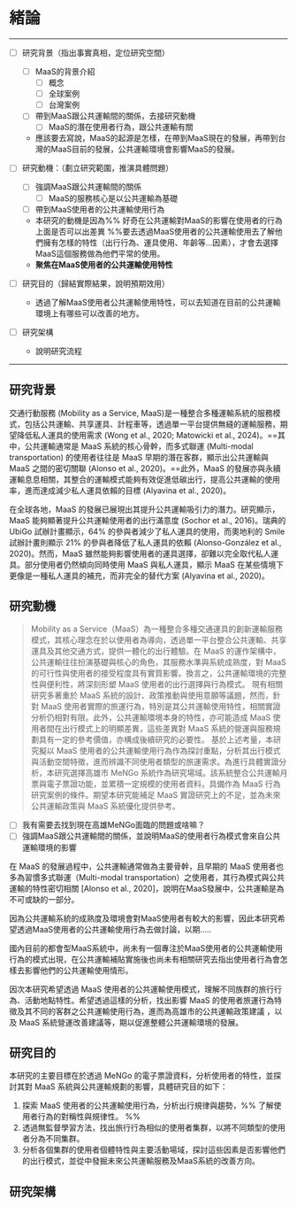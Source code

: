 # 緒論
---
- [ ] 研究背景（指出事實真相，定位研究空間）
	- [ ] MaaS的背景介紹
		- [ ] 概念
		- [ ] 全球案例
		- [ ] 台灣案例
	- [ ] 帶到MaaS跟公共運輸間的關係，去接研究動機
		- [ ] MaaS的潛在使用者行為，跟公共運輸有關

	- 應該要去寫說，MaaS的起源是怎樣，在帶到MaaS現在的發展，再帶到台灣的MaaS目前的發展，公共運輸環境會影響MaaS的發展。

- [ ] 研究動機：（劃立研究範圍，推演具體問題）
	- [ ] 強調MaaS跟公共運輸間的關係
		- [ ] MaaS的服務核心是以公共運輸為基礎
	- [ ] 帶到MaaS使用者的公共運輸使用行為

	- 本研究的動機是因為%% 好奇在公共運輸對MaaS的影響在使用者的行為上面是否可以出差異 %%要去透過MaaS使用者的公共運輸使用去了解他們擁有怎樣的特性（出行行為、運具使用、年齡等...因素），才會去選擇MaaS這個服務做為他們平常的使用。
	- **聚焦在MaaS使用者的公共運輸使用特性**
- [ ] 研究目的（歸結實際結果，說明預期效用）
	- 透過了解MaaS使用者公共運輸使用特性，可以去知道在目前的公共運輸環境上有哪些可以改善的地方。
- [ ] 研究架構
	- 說明研究流程

---
## 研究背景

交通行動服務 (Mobility as a Service, MaaS)是一種整合多種運輸系統的服務模式，包括公共運輸、共享運具、計程車等，透過單一平台提供無縫的運輸服務，期望降低私人運具的使用需求 (Wong et al., 2020; Matowicki et al., 2024)。==其中，公共運輸通常是 MaaS 系統的核心骨幹，而多式聯運 (Multi-modal transportation) 的使用者往往是 MaaS 早期的潛在客群，顯示出公共運輸與 MaaS 之間的密切關聯 (Alonso et al., 2020)。==此外，MaaS 的發展亦與永續運輸息息相關，其整合的運輸模式能夠有效促進低碳出行，提高公共運輸的使用率，進而達成減少私人運具依賴的目標 (Alyavina et al., 2020)。

在全球各地，MaaS 的發展已展現出其提升公共運輸吸引力的潛力。研究顯示，MaaS 能夠顯著提升公共運輸使用者的出行滿意度 (Sochor et al., 2016)。瑞典的 UbiGo 試辦計畫顯示，64% 的參與者減少了私人運具的使用，而奧地利的 Smile 試辦計畫則顯示 21% 的參與者降低了私人運具的依賴 (Alonso-González et al., 2020)。然而，MaaS 雖然能夠影響使用者的運具選擇，卻難以完全取代私人運具。部分使用者仍然傾向同時使用 MaaS 與私人運具，顯示 MaaS 在某些情境下更像是一種私人運具的補充，而非完全的替代方案 (Alyavina et al., 2020)。

## 研究動機

>Mobility as a Service（MaaS）為一種整合多種交通運具的創新運輸服務模式，其核心理念在於以使用者為導向，透過單一平台整合公共運輸、共享運具及其他交通方式，提供一體化的出行體驗。在 MaaS 的運作架構中，公共運輸往往扮演基礎與核心的角色，其服務水準與系統成熟度，對 MaaS 的可行性與使用者的接受程度具有實質影響。換言之，公共運輸環境的完整性與便利性，將深刻形塑 MaaS 使用者的出行選擇與行為模式。
>現有相關研究多著重於 MaaS 系統的設計、政策推動與使用意願等議題，然而，針對 MaaS 使用者實際的旅運行為，特別是其公共運輸使用特性，相關實證分析仍相對有限。此外，公共運輸環境本身的特性，亦可能造成 MaaS 使用者間在出行模式上的明顯差異，這些差異對 MaaS 系統的營運與服務規劃具有一定的參考價值，亦構成後續研究的必要性。
>基於上述考量，本研究擬以 MaaS 使用者的公共運輸使用行為作為探討重點，分析其出行模式與活動空間特徵，進而辨識不同使用者類型的旅運需求。為進行具體實證分析，本研究選擇高雄市 MeNGo 系統作為研究場域。該系統整合公共運輸月票與電子票證功能，並累積一定規模的使用者資料，具備作為 MaaS 行為研究案例的條件。期望本研究能補足 MaaS 實證研究上的不足，並為未來公共運輸政策與 MaaS 系統優化提供參考。


- [ ] 我有需要去找到現在高雄MeNGo面臨的問題或啥嘛？ 
- [ ] 強調MaaS跟公共運輸間的關係，並說明MaaS的使用者行為模式會來自公共運輸環境的影響

在 MaaS 的發展過程中，公共運輸通常做為主要骨幹，且早期的 MaaS 使用者也多為習慣多式聯運（Multi-modal transportation）之使用者，其行為模式與公共運輸的特性密切相關 [Alonso et al., 2020]，說明在MaaS發展中，公共運輸是為不可或缺的一部分。

因為公共運輸系統的成熟度及環境會對MaaS使用者有較大的影響，因此本研究希望透過MaaS使用者的公共運輸使用行為去做討論，以期.....

國內目前的都會型MaaS系統中，尚未有一個專注於MaaS使用者的公共運輸使用行為的模式出現，在公共運輸補貼實施後也尚未有相關研究去指出使用者行為會怎樣去影響他們的公共運輸使用情形。

因次本研究希望透過 MaaS 使用者的公共運輸使用模式，理解不同族群的旅行行為、活動地點特性。希望透過這樣的分析，找出影響 MaaS 的使用者旅運行為特徵及其不同的客群之公共運輸使用行為，進而為高雄市的公共運輸政策建議 ，以及 MaaS 系統營運改善建議等，期以促進整體公共運輸環境的發展。

## 研究目的

本研究的主要目標在於透過 MeNGo 的電子票證資料，分析使用者的特性，並探討其對 MaaS 系統與公共運輸規劃的影響，具體研究目的如下：

1. 探索 MaaS 使用者的公共運輸使用行為，分析出行規律與趨勢，%% 了解使用者行為的對稱性與規律性。 %%
2. 透過無監督學習方法，找出旅行行為相似的使用者集群，以將不同類型的使用者分為不同集群。
3. 分析各個集群的使用者個體特性與主要活動場域，探討這些因素是否影響他們的出行模式，並從中發掘未來公共運輸服務及MaaS系統的改善方向。

## 研究架構







